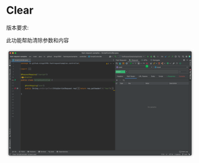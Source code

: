 # Clear
版本要求:<Badge text="2022.2.6" />

此功能帮助清除参数和内容

![clear](../../.vuepress/public/img/2022.2.6/clear.png)